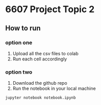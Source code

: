 # 6607 Project Topic 2

## How to run

### option one
1. Upload all the csv files to colab
2. Run each cell accordingly

### option two
1. Download the github repo
2. Run the notebook in your local machine 
```console
jupyter notebook notebook.ipynb
```
